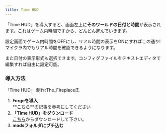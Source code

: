 ```yaml
---
title: Time HUD
---
```


「Time HUD」を導入すると、画面左上に**そのワールドの日付と時間**が表示されます。これはゲーム内時間ですから、どんどん進んでいきます。

設定画面でゲーム内時間をOFFにし、リアル時間の表示をONにすればこの通り! マイクラ内でもリアル時間を確認できるようになります。

また日付の表示形式も選択できます。コンフィグファイルをテキストエディタで編集すれば自由に設定可能。

### 導入方法

「Time HUD」 制作:The_Fireplace氏

1.  **Forgeを導入**  
    **[こちら](../howto/install-forge)**の記事を参考にしてください
2.  **「Time HUD」をダウンロード**  
    [こちら](https://www.curseforge.com/minecraft/mc-mods/time-hud/files "「Time HUD」のダウンロード")からダウンロードして下さい。
3.  **modsフォルダにブチ込む**
